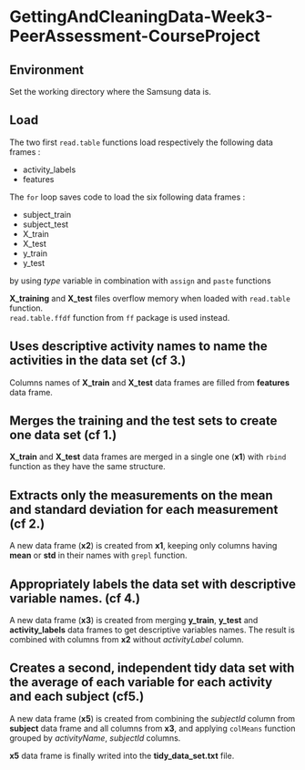 GettingAndCleaningData-Week3-PeerAssessment-CourseProject
=========================================================
## Environment
Set the working directory where the Samsung data is.
## Load
The two first `read.table` functions load respectively the following data frames :
* activity_labels
* features

The `for` loop saves code to load the six following data frames :
* subject_train
* subject_test
* X_train
* X_test
* y_train
* y_test

by using *type* variable in combination with `assign` and `paste` functions

**X_training** and **X_test** files overflow memory when loaded with `read.table`
function.<br>
`read.table.ffdf` function from `ff` package is used instead. 

## Uses descriptive activity names to name the activities in the data set (cf 3.)
Columns names of **X_train** and **X_test** data frames are filled from 
**features** data frame.

## Merges the training and the test sets to create one data set (cf 1.)
**X_train** and **X_test** data frames are merged in a single one (**x1**) with 
`rbind` function as they have the same structure.

## Extracts only the measurements on the mean and standard deviation for each measurement (cf 2.)
A new data frame (**x2**) is created from **x1**, keeping only columns having 
**mean** or **std** in their names with `grepl` function.

## Appropriately labels the data set with descriptive variable names. (cf 4.)
A new data frame (**x3**) is created from merging **y_train**, **y_test** and 
**activity_labels** data frames to get descriptive variables names. The result is
combined with columns from **x2** without *activityLabel* column.

## Creates a second, independent tidy data set with the average of each variable for each activity and each subject (cf5.)
A new data frame (**x5**) is created from combining the *subjectId* column from 
**subject** data frame and all columns from **x3**, and applying `colMeans` 
function grouped by *activityName*, *subjectId* columns.

**x5** data frame is finally writed into the **tidy_data_set.txt** file.